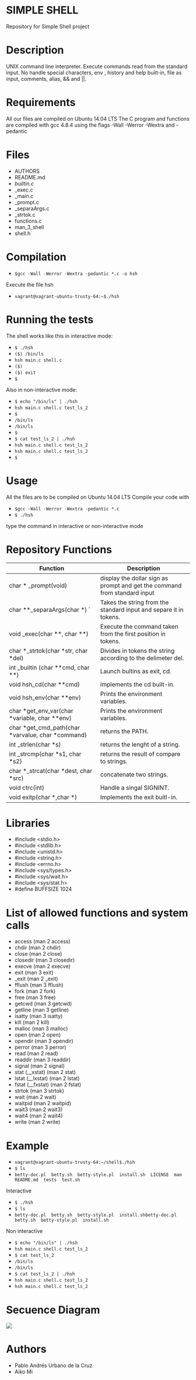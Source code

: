 # SIMPLE SHELL
Repository for Simple Shell project

# Description

UNIX command line interpreter. Execute commands read from the standard input.
No handle special characters, env , history and help built-in, file as input, comments, alias, && and ||.

# Requirements

All our files are compiled on Ubuntu 14.04 LTS
The C program and functions are compiled with gcc 4.8.4 using the flags -Wall -Werror -Wextra and -pedantic

# Files 

+ AUTHORS
+ README.md
+ _builtin.c_
+ _exec.c
+ _main.c
+ _prompt.c
+ _separaArgs.c
+ _strtok.c
+ functions.c
+ man_3_shell
+ shell.h

# Compilation 

 - `$gcc -Wall -Werror -Wextra -pedantic *.c -o hsh`


Execute the file hsh 

 - `vagrant@vagrant-ubuntu-trusty-64:~$./hsh`



# Running the tests

The shell works like this in interactive mode:

 - `$ ./hsh`
 - `($) /bin/ls`
 - `hsh main.c shell.c`
 - `($)`
 - `($) exit`
 - `$`

Also in non-interactive mode:

 - `$ echo "/bin/ls" | ./hsh`
 - `hsh main.c shell.c test_ls_2`
 - `$`
 - `/bin/ls`
 - `/bin/ls`
 - `$`
 - `$ cat test_ls_2 | ./hsh`
 - `hsh main.c shell.c test_ls_2`
 - `hsh main.c shell.c test_ls_2`
 - `$`

# Usage

All the files are to be compiled on Ubuntu 14.04 LTS Compile your code with

 - `$gcc -Wall -Werror -Wextra -pedantic *.c`
 - `$ ./hsh`

type the command in interactive or non-interactive mode  

# Repository Functions 

| Function                              | Description | 
| ---------                             | ----- |
| char * _prompt(void)                     | display the dollar sign as prompt and get the command from standard input |
| char **_separaArgs(char *)   `            | Takes the string from the standard input and separe it in tokens.         |
| void _exec(char **, char **)             | Execute the command taken from the first position in tokens.              |
| char *_strtok(char *str, char *del)      | Divides in tokens the string according to the delimeter del.|
| int _builtin (char **cmd, char **)       | Launch bultins as exit, cd.|
|void hsh_cd(char **cmd)                   | implements the cd built-in.|
| void hsh_env(char **env)                 |Prints the environment variables.|
|char *get_env_var(char *variable, char **env)|Prints the environment variables.|
|char *get_cmd_path(char *varvalue, char *command)|returns the PATH.|
|int _strlen(char *s)                      | returns the lenght of a string.|
| int _strcmp(char *s1, char *s2)          | returns the result of compare to strings.|
|char *_strcat(char *dest, char *src)      | concatenate two strings.|
|void ctrc(int)                            | Handle a singal SIGNINT.|
|void exitp(char *,char *)                 | Implements the exit buitl-in.|

# Libraries
- #include <stdio.h>
- #include <stdlib.h>
- #include <unistd.h>
- #include <string.h>
- #include <errno.h>
- #include <sys/types.h>
- #include <sys/wait.h>
- #include <sys/stat.h>
- #define BUFFSIZE 1024

# List of allowed functions and system calls

- access (man 2 access)
- chdir (man 2 chdir)
- close (man 2 close)
- closedir (man 3 closedir)
- execve (man 2 execve)
- exit (man 3 exit)
- _exit (man 2 _exit)
- fflush (man 3 fflush)
- fork (man 2 fork)
- free (man 3 free)
- getcwd (man 3 getcwd)
- getline (man 3 getline)
- isatty (man 3 isatty)
- kill (man 2 kill)
- malloc (man 3 malloc)
- open (man 2 open)
- opendir (man 3 opendir)
- perror (man 3 perror)
- read (man 2 read)
- readdir (man 3 readdir)
- signal (man 2 signal)
- stat (__xstat) (man 2 stat)
- lstat (__lxstat) (man 2 lstat)
- fstat (__fxstat) (man 2 fstat)
- strtok (man 3 strtok)
- wait (man 2 wait)
- waitpid (man 2 waitpid)
- wait3 (man 2 wait3)
- wait4 (man 2 wait4)
- write (man 2 write)


# Example
- `vagrant@vagrant-ubuntu-trusty-64:~/shell$./hsh`
- `$ ls`
- `betty-doc.pl  betty.sh  betty-style.pl  install.sh  LICENSE  man  README.md  tests  test.sh`

Interactive

- `$ ./hsh`
- `$ ls`
- `betty-doc.pl  betty.sh  betty-style.pl  install.shbetty-doc.pl  betty.sh  betty-style.pl  install.sh`

Non interactive

- `$ echo "/bin/ls" | ./hsh`
- `hsh main.c shell.c test_ls_2`
- `$ cat test_ls_2`
- `/bin/ls`
- `/bin/ls`
- `$ cat test_ls_2 | ./hsh`
- `hsh main.c shell.c test_ls_2`
- `hsh main.c shell.c test_ls_2`

# Secuence Diagram
![](https://github.com/paurbano/simple_shell/blob/task1/sequence_diagram.png)

# Authors
- Pablo Andrés Urbano de la Cruz
- Aiko Mi

